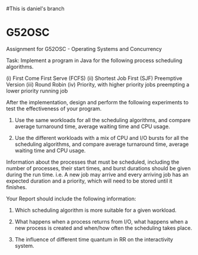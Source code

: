 #This is daniel's branch

# G52OSC

Assignment for G52OSC - Operating Systems and Concurrency

Task:
Implement a program in Java for the following process scheduling algorithms. 

(i)	First Come First Serve (FCFS)
(ii)	Shortest Job First (SJF) Preemptive Version
(iii)	Round Robin 
(iv)	Priority, with higher priority jobs preempting a lower priority running job


After the implementation, design and perform the following experiments to test the effectiveness of your program. 

1)	Use the same workloads for all the scheduling algorithms, and compare average turnaround time, average waiting time and CPU usage. 

2)	Use the different workloads with a mix of CPU and I/O bursts for all the scheduling algorithms, and compare average turnaround time, average waiting time and CPU usage. 

Information about the processes that must be scheduled, including the number of processes, their start times, and burst durations should be given during the run time. i.e. A new job may arrive and every arriving job has an expected duration and a priority, which will need to be stored until it finishes. 

Your Report should include the following information:

1.	Which scheduling algorithm is more suitable for a given workload.
 
2.	What happens when a process returns from I/O, what happens when a new process is created and when/how often the scheduling takes place.

3.	The influence of  different time quantum in RR on the interactivity system.
